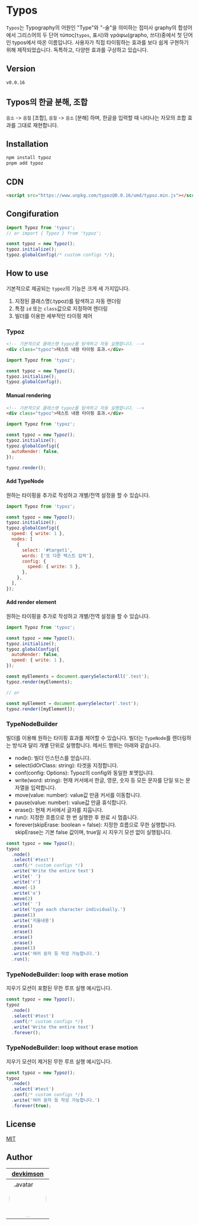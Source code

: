 # Typos

`Typos`는 Typography의 어원인 "Type"와 "-술"을 의미하는 접미사 graphy의 합성어에서 그리스어의 두 단어 τύπος(`typos`, 표시)와 γράφω(grapho, 쓰다)중에서 첫 단어인 typos에서 따온 이름입니다. 사용자가 직접 타이핑하는 효과를 보다 쉽게 구현하기 위해 제작되었습니다. 독특하고, 다양한 효과를 구상하고 있습니다.

## Version

`v0.0.16`

## Typos의 한글 분해, 조합

`음소` -> `음절` \[조합\], `음절` -> `음소` \[분해\] 하며, 한글을 입력할 때 나타나는 자모의 조합 효과를 그대로 재현합니다.

## Installation

```bash
npm install typoz
pnpm add typoz
```

## CDN

```html
<script src="https://www.unpkg.com/typoz@0.0.16/umd/typoz.min.js"></script>
```

## Congifuration

```javascript
import Typoz from 'typoz';
// or import { Typoz } from 'typoz';

const typoz = new Typoz();
typoz.initialize();
typoz.globalConfig(/* custom configs */);
```

## How to use

기본적으로 제공되는 `typoz`의 기능은 크게 세 가지입니다.

1. 지정된 클래스명(.typoz)를 탐색하고 자동 렌더링
2. 특정 `id` 또는 `class`값으로 지정하여 렌더링
3. 빌더를 이용한 세부적인 타이핑 제어

### Typoz

```html
<!-- 기본적으로 클래스명 typoz를 탐색하고 자동 실행합니다. -->
<div class="typoz">테스트 내용 타이핑 효과.</div>
```

```javascript
import Typoz from 'typoz';

const typoz = new Typoz();
typoz.initialize();
typoz.globalConfig();
```

#### Manual rendering

```html
<!-- 기본적으로 클래스명 typoz를 탐색하고 자동 실행합니다. -->
<div class="typoz">테스트 내용 타이핑 효과.</div>
```

```javascript
import Typoz from 'typoz';

const typoz = new Typoz();
typoz.initialize();
typoz.globalConfig({
  autoRender: false,
});

typoz.render();
```

#### Add TypeNode

원하는 타이핑을 추가로 작성하고 개별/전역 설정을 할 수 있습니다.

```javascript
import Typoz from 'typoz';

const typoz = new Typoz();
typoz.initialize();
typoz.globalConfig({
  speed: { write: 1 },
  nodes: [
    {
      select: '#target1',
      words: ['또 다른 텍스트 입력'],
      config: {
        speed: { write: 5 },
      },
    },
  ],
});
```

#### Add render element

원하는 타이핑을 추가로 작성하고 개별/전역 설정을 할 수 있습니다.

```javascript
import Typoz from 'typoz';

const typoz = new Typoz();
typoz.initialize();
typoz.globalConfig({
  autoRender: false,
  speed: { write: 1 },
});

const myElements = document.querySelectorAll('.test');
typoz.render(myElements);

// or

const myElement = document.querySelector('.test');
typoz.render([myElement]);
```

### TypeNodeBuilder

빌더를 이용해 원하는 타이핑 효과를 제어할 수 있습니다. 빌더는 `TypeNode`를 렌더링하는 방식과 달리 개별 단위로 실행합니다. 메서드 행위는 아래와 같습니다.

- node(): 빌더 인스턴스를 얻습니다.
- select(idOrClass: string): 타겟을 지정합니다.
- conf(config: Options): Typoz의 config와 동일한 포멧입니다.
- write(word: string): 현재 커서에서 한글, 영문, 숫자 등 모든 문자를 단일 또는 문자열을 입력합니다.
- move(value: number): value값 만큼 커서를 이동합니다.
- pause(value: number): value값 만큼 휴식합니다.
- erase(): 현재 커서에서 글자를 지웁니다.
- run(): 지정한 흐름으로 한 번 실행한 후 완료 시 멈춥니다.
- forever(skipErase: boolean = false): 지정한 흐름으로 무한 실행합니다. skipErase는 기본 false 값이며, true일 시 지우기 모션 없이 실행됩니다.

```javascript
const typoz = new Typoz();
typoz
  .node()
  .select('#test')
  .conf(/* custom configs */)
  .write('Write the entire text')
  .write(' ')
  .write('r')
  .move(-1)
  .write('o')
  .move(2)
  .write(' ')
  .write('type each character individually.')
  .pause(1)
  .write('지울내용')
  .erase()
  .erase()
  .erase()
  .erase()
  .pause(1)
  .write('여러 문자 등 작성 가능합니다.')
  .run();
```

### TypeNodeBuilder: loop with erase motion

지우기 모션이 포함된 무한 루프 실행 예시입니다.

```javascript
const typoz = new Typoz();
typoz
  .node()
  .select('#test')
  .conf(/* custom configs */)
  .write('Write the entire text')
  .forever();
```

### TypeNodeBuilder: loop without erase motion

지우기 모션이 제거된 무한 루프 실행 예시입니다.

```javascript
const typoz = new Typoz();
typoz
  .node()
  .select('#test')
  .conf(/* custom configs */)
  .write('여러 문자 등 작성 가능합니다.')
  .forever(true);
```

## License

[MIT](https://github.com/AnyRequest/typoz/blob/main/LICENSE)

## Author

| [devkimson](https://github.com/kkn1125)                                                                                         |
| ------------------------------------------------------------------------------------------------------------------------------- |
| <img src="https://avatars.githubusercontent.com/u/71887242?v=4" alt="avatar" width="100" style="border-radius: 9999999999px" /> |
